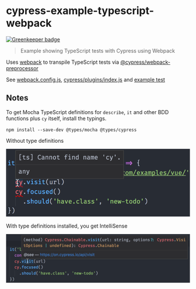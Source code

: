 # cypress-example-typescript-webpack

[![Greenkeeper badge](https://badges.greenkeeper.io/cypress-io/cypress-example-typescript-webpack.svg)](https://greenkeeper.io/)

> Example showing TypeScript tests with Cypress using Webpack

Uses [webpack](https://github.com/webpack/webpack) to transpile TypeScript tests
via [@cypress/webpack-preprocessor](https://github.com/cypress-io/cypress-webpack-preprocessor)

See [webpack.config.js](webpack.config.js), [cypress/plugins/index.js](cypress/plugins/index.js)
and [example test](cypress/integration/spec.ts)

## Notes

To get Mocha TypeScript definitions for `describe`, `it` and other BDD functions plus `cy` 
itself, install the typings.

```
npm install --save-dev @types/mocha @types/cypress
```

Without type definitions

![Without type definitions](screenshots/cy-without-type-definition.png)

With type definitions installed, you get IntelliSense

![Cypress type definitions](screenshots/cy-type-definitions.png)
